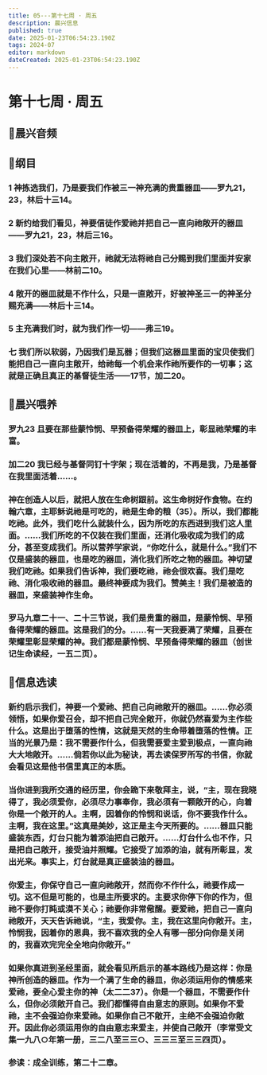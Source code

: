 ```yaml
---
title: 05---第十七周 · 周五
description: 晨兴信息
published: true
date: 2025-01-23T06:54:23.190Z
tags: 2024-07
editor: markdown
dateCreated: 2025-01-23T06:54:23.190Z
---
```


# 第十七周 · 周五
## 🎵晨兴音频

## 📖纲目

### 1	神拣选我们，乃是要我们作被三一神充满的贵重器皿——罗九21，23，林后十三14。

### 2	新约给我们看见，神要信徒作爱祂并把自己一直向祂敞开的器皿——罗九21，23，林后三16。

### 3	我们深处若不向主敞开，祂就无法将祂自己分赐到我们里面并安家在我们心里——林前二10。

### 4	敞开的器皿就是不作什么，只是一直敞开，好被神圣三一的神圣分赐充满——林后十三14。

### 5	主充满我们时，就为我们作一切——弗三19。

### 七	我们所以软弱，乃因我们是瓦器；但我们这器皿里面的宝贝使我们能把自己一直向主敞开，给祂每一个机会来作祂所要作的一切事；这就是正确且真正的基督徒生活——17节，加二20。

## 📖晨兴喂养

### **罗九23**    **且要在那些蒙怜悯、早预备得荣耀的器皿上，彰显祂荣耀的丰富。**

### **加二20**    **我已经与基督同钉十字架；现在活着的，不再是我，乃是基督在我里面活着……。**

### 神在创造人以后，就把人放在生命树跟前。这生命树好作食物。在约翰六章，主耶稣说祂是可吃的，祂是生命的粮（35）。所以，我们都能吃祂。此外，我们吃什么就装什么，因为所吃的东西进到我们这人里面。……我们所吃的不仅装在我们里面，还消化吸收成为我们的成分，甚至变成我们。所以营养学家说，“你吃什么，就是什么。”我们不仅是盛装的器皿，也是吃的器皿，消化我们所吃之物的器皿。神切望我们吃祂。如果我们告诉神，我们要吃祂，祂会很欢喜。我们是吃祂、消化吸收祂的器皿。最终神要成为我们。赞美主！我们是被造的器皿，来盛装神作生命。

### 罗马九章二十一、二十三节说，我们是贵重的器皿，是蒙怜悯、早预备得荣耀的器皿。这是我们的分。……有一天我要满了荣耀，且要在荣耀里彰显荣耀的神。我们都是蒙怜悯、早预备得荣耀的器皿（创世记生命读经，一五二页）。

## 📖信息选读

### 新约启示我们，神要一个爱祂、把自己向祂敞开的器皿。……你必须领悟，如果你爱召会，却不把自己完全敞开，你就仍然喜爱为主作些什么。这是出于堕落的性情，这就是天然的生命带着堕落的性情。正当的光景乃是：我不需要作什么，但我需要爱主爱到极点，一直向祂大大地敞开。……倘若你以此为秘诀，再去读保罗所写的书信，你就会看见这是他书信里真正的本质。

### 当你进到我所交通的经历里，你会跪下来敬拜主，说，“主，现在我晓得了，我必须爱你，必须尽力事奉你，我必须有一颗敞开的心，向着你是一个敞开的人。主啊，因着你的怜悯和说话，你不要我作什么。主啊，我在这里。”这真是美妙，这正是主今天所要的。……器皿只能盛装东西，灯台只能为着添油把自己敞开。……灯台什么也不作，只是把自己敞开，接受油并照耀。它接受了加添的油，就有所彰显，发出光来。事实上，灯台就是真正盛装油的器皿。

### 你爱主，你保守自己一直向祂敞开，然而你不作什么，祂要作成一切。这不但是可能的，也是主所要求的。主要求你停下你的作为，但祂不要你打盹或漠不关心；祂要你非常儆醒。要爱祂，把自己一直向祂敞开，天天告诉祂说，“主，我爱你。主，我在这里向你敞开。主，怜悯我，因着你的恩典，我不喜欢我的全人有哪一部分向你是关闭的，我喜欢完完全全地向你敞开。”

### 如果你真进到圣经里面，就会看见所启示的基本路线乃是这样：你是神所创造的器皿。作为一个满了生命的器皿，你必须运用你的情感来爱祂，要全心爱主你的神（太二二37）。你是一个器皿，不需要作什么，但你必须敞开自己。我们都懂得自由意志的原则。如果你不爱祂，主不会强迫你来爱祂。如果你自己不敞开，主绝不会强迫你敞开。因此你必须运用你的自由意志来爱主，并使自己敞开（李常受文集一九八○年第一册，三二八至三三○、三三三至三三四页）。

###  参读：成全训练，第二十二章。
<!-- Google tag (gtag.js) -->
<script async src="https://www.googletagmanager.com/gtag/js?id=G-1P8709Z16T"></script>
<script>
  window.dataLayer = window.dataLayer || [];
  function gtag(){dataLayer.push(arguments);}
  gtag('js', new Date());

  gtag('config', 'G-1P8709Z16T');
</script>